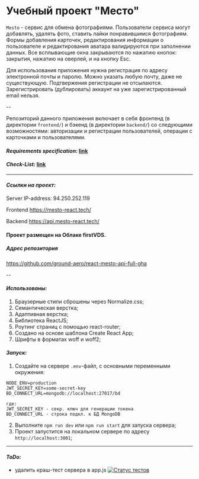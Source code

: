 # Учебный проект "Место"
`Mesto` - сервис для обмена фотографиями. Пользователи сервиса могут добавлять, удалять фото, ставить лайки понравившимся фотографиям. Формы добавления карточек, редактирования информации о пользователе и редактирования аватара валидируются при заполнении данных. Все всплывающие окна закрываются по нажатию кнопок: закрытия, нажатию на оверлей, и на кнопку Esc. 

Для использования приложения нужна регистрация по адресу электронной почты и паролю. Можно указать любую почту, даже не существующую. Подтвержения регистрации не отсылаются. Зарегистрировать (дублировать) аккаунт на уже зарегистрированный email нельзя.

--

Репозиторий данного приложения включает в себя фронтенд (в директории `frontend/`) и бэкенд (в директории `backend/`) со следующими возможностями: авторизации и регистрации пользователей, операции с карточками и пользователями.

#### *Requirements specification:* [link](https://concrete-web-bad.notion.site/15-4a17355b76b54be8b71eabe0ec7645cc)
#### *Check-List:* [link](https://code.s3.yandex.net/web-developer/checklists-pdf/new-program/checklist_15.pdf)

---

#### *Ссылки на проект:*
Server IP-address: 94.250.252.119

Frontend https://mesto-react.tech/

Backend https://api.mesto-react.tech/

#### Проект размещен на Облаке firstVDS.

##### *Адрес репозитория*
https://github.com/ground-aero/react-mesto-api-full-gha

--

#### *Использованы:*
1. Браузерные стили сброшены через Normalize.css;
2. Семантическая верстка;
3. Адаптивная верстка;
4. Библиотека ReactJS;
5. Роутинг страниц с помощью react-router;
6. Создано на основе шаблона Create React App;
7. Шрифты в форматах woff и woff2;

#### *Запуск:*

1. Создайте на сервере `.env`-файл, с основными переменными окружения:
```dotenv
NODE_ENV=production
JWT_SECRET_KEY=some-secret-key
BD_CONNECT_URL=mongodb://localhost:27017/bd

где:
JWT_SECRET_KEY - секр. ключ для генерации токена
BD_CONNECT_URL - строка подкл. к БД MongoDB
```

2. Выполните `npm run dev` или `npm run start` для запуска сервера;
3. Проект запустится на локальном сервере по адресу `http://localhost:3001`;

---
#### *ToDo:*
- удалить краш-тест сервера в app.js
[![Статус тестов](../../actions/workflows/tests.yml/badge.svg)](../../actions/workflows/tests.yml)
